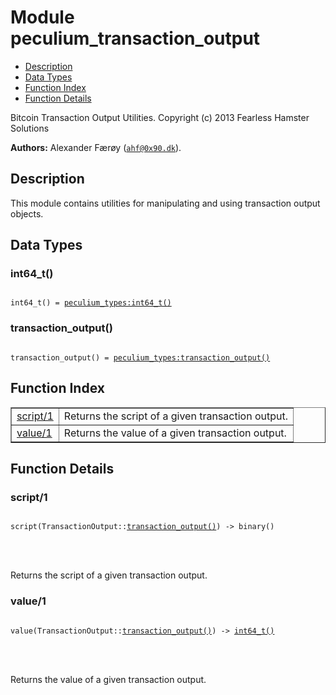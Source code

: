 

# Module peculium_transaction_output #
* [Description](#description)
* [Data Types](#types)
* [Function Index](#index)
* [Function Details](#functions)


Bitcoin Transaction Output Utilities.
Copyright (c)  2013 Fearless Hamster Solutions

__Authors:__ Alexander Færøy ([`ahf@0x90.dk`](mailto:ahf@0x90.dk)).
<a name="description"></a>

## Description ##
   This module contains utilities for manipulating and using transaction
output objects.
<a name="types"></a>

## Data Types ##




### <a name="type-int64_t">int64_t()</a> ###



<pre><code>
int64_t() = <a href="peculium_types.md#type-int64_t">peculium_types:int64_t()</a>
</code></pre>





### <a name="type-transaction_output">transaction_output()</a> ###



<pre><code>
transaction_output() = <a href="peculium_types.md#type-transaction_output">peculium_types:transaction_output()</a>
</code></pre>


<a name="index"></a>

## Function Index ##


<table width="100%" border="1" cellspacing="0" cellpadding="2" summary="function index"><tr><td valign="top"><a href="#script-1">script/1</a></td><td>Returns the script of a given transaction output.</td></tr><tr><td valign="top"><a href="#value-1">value/1</a></td><td>Returns the value of a given transaction output.</td></tr></table>


<a name="functions"></a>

## Function Details ##

<a name="script-1"></a>

### script/1 ###


<pre><code>
script(TransactionOutput::<a href="#type-transaction_output">transaction_output()</a>) -&gt; binary()
</code></pre>

<br></br>


Returns the script of a given transaction output.
<a name="value-1"></a>

### value/1 ###


<pre><code>
value(TransactionOutput::<a href="#type-transaction_output">transaction_output()</a>) -&gt; <a href="#type-int64_t">int64_t()</a>
</code></pre>

<br></br>


Returns the value of a given transaction output.
